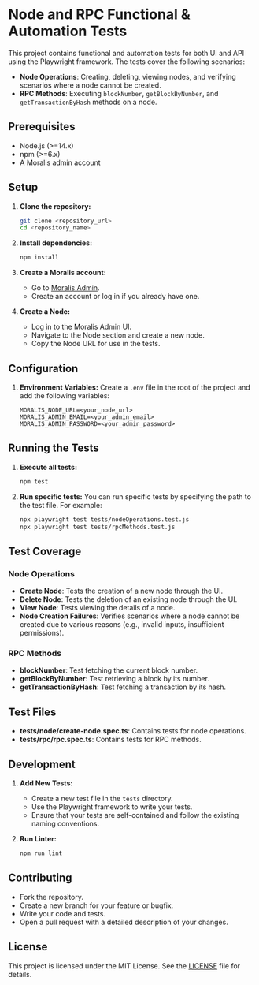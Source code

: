 # Node and RPC Functional & Automation Tests

This project contains functional and automation tests for both UI and API using the Playwright framework. The tests cover the following scenarios:
- **Node Operations**: Creating, deleting, viewing nodes, and verifying scenarios where a node cannot be created.
- **RPC Methods**: Executing `blockNumber`, `getBlockByNumber`, and `getTransactionByHash` methods on a node.

## Prerequisites

- Node.js (>=14.x)
- npm (>=6.x)
- A Moralis admin account

## Setup

1. **Clone the repository:**
    ```sh
    git clone <repository_url>
    cd <repository_name>
    ```

2. **Install dependencies:**
    ```sh
    npm install
    ```

3. **Create a Moralis account:**
    - Go to [Moralis Admin](https://admin.moralis.io/).
    - Create an account or log in if you already have one.

4. **Create a Node:**
    - Log in to the Moralis Admin UI.
    - Navigate to the Node section and create a new node.
    - Copy the Node URL for use in the tests.

## Configuration

1. **Environment Variables:**
    Create a `.env` file in the root of the project and add the following variables:
    ```env
    MORALIS_NODE_URL=<your_node_url>
    MORALIS_ADMIN_EMAIL=<your_admin_email>
    MORALIS_ADMIN_PASSWORD=<your_admin_password>
    ```

## Running the Tests

1. **Execute all tests:**
    ```sh
    npm test
    ```

2. **Run specific tests:**
    You can run specific tests by specifying the path to the test file. For example:
    ```sh
    npx playwright test tests/nodeOperations.test.js
    npx playwright test tests/rpcMethods.test.js
    ```

## Test Coverage

### Node Operations

- **Create Node**: Tests the creation of a new node through the UI.
- **Delete Node**: Tests the deletion of an existing node through the UI.
- **View Node**: Tests viewing the details of a node.
- **Node Creation Failures**: Verifies scenarios where a node cannot be created due to various reasons (e.g., invalid inputs, insufficient permissions).

### RPC Methods

- **blockNumber**: Test fetching the current block number.
- **getBlockByNumber**: Test retrieving a block by its number.
- **getTransactionByHash**: Test fetching a transaction by its hash.

## Test Files

- **tests/node/create-node.spec.ts**: Contains tests for node operations.
- **tests/rpc/rpc.spec.ts**: Contains tests for RPC methods.

## Development

1. **Add New Tests:**
    - Create a new test file in the `tests` directory.
    - Use the Playwright framework to write your tests.
    - Ensure that your tests are self-contained and follow the existing naming conventions.

2. **Run Linter:**
    ```sh
    npm run lint
    ```

## Contributing

- Fork the repository.
- Create a new branch for your feature or bugfix.
- Write your code and tests.
- Open a pull request with a detailed description of your changes.

## License

This project is licensed under the MIT License. See the [LICENSE](LICENSE) file for details.


